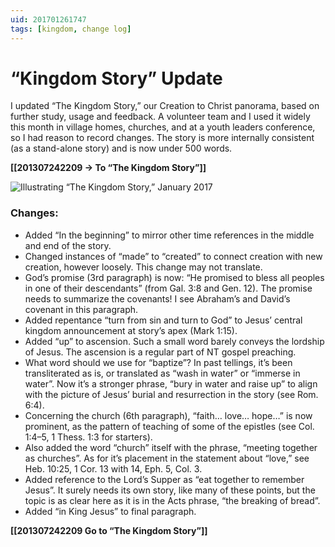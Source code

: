 ```yaml
---
uid: 201701261747
tags: [kingdom, change log]
---
```


# “Kingdom Story” Update

I updated “The Kingdom Story,” our Creation to Christ panorama, based on further study, usage and feedback. A volunteer team and I used it widely this month in village homes, churches, and at a youth leaders conference, so I had reason to record changes. The story is more internally consistent (as a stand-alone story) and is now under 500 words.

**[[201307242209 → To “The Kingdom Story”]]**

![Illustrating “The Kingdom Story,” January 2017](https://cmhelmer.com/media/201701261747_1.jpg)

### Changes:
- Added “In the beginning” to mirror other time references in the middle and end of the story.
- Changed instances of “made” to “created” to connect creation with new creation, however loosely. This change may not translate.
- God’s promise (3rd paragraph) is now: “He promised to bless all peoples in one of their descendants” (from Gal. 3:8 and Gen. 12). The promise needs to summarize the covenants! I see Abraham’s and David’s covenant in this paragraph.
- Added repentance “turn from sin and turn to God” to Jesus’ central kingdom announcement at story’s apex (Mark 1:15).
- Added “up” to ascension. Such a small word barely conveys the lordship of Jesus. The ascension is a regular part of NT gospel preaching.
- What word should we use for “baptize”? In past tellings, it’s been transliterated as is, or translated as “wash in water” or “immerse in water”. Now it’s a stronger phrase, “bury in water and raise up” to align with the picture of Jesus’ burial and resurrection in the story (see Rom. 6:4).
- Concerning the church (6th paragraph), “faith… love… hope…” is now prominent, as the pattern of teaching of some of the epistles (see Col. 1:4–5, 1 Thess. 1:3 for starters).
- Also added the word “church” itself with the phrase, “meeting together as churches”. As for it’s placement in the statement about “love,” see Heb. 10:25, 1 Cor. 13 with 14, Eph. 5, Col. 3. 
- Added reference to the Lord’s Supper as “eat together to remember Jesus”. It surely needs its own story, like many of these points, but the topic is as clear here as it is in the Acts phrase, “the breaking of bread”.
- Added “in King Jesus” to final paragraph.

**[[201307242209 Go to “The Kingdom Story”]]**
